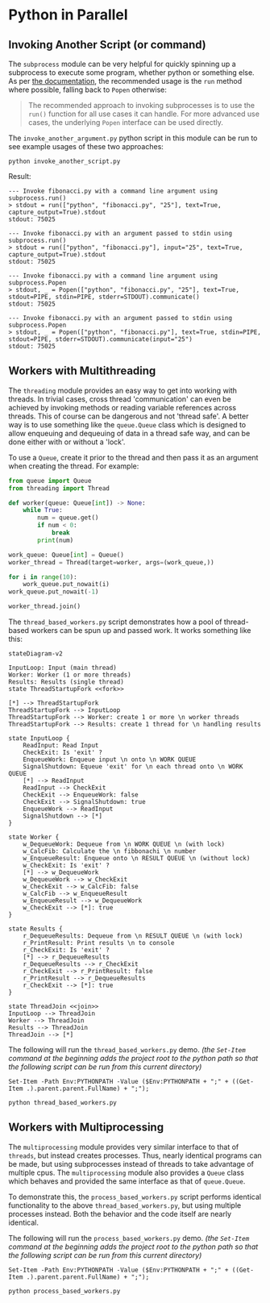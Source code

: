 # Python in Parallel

## Invoking Another Script (or command)

The `subprocess` module can be very helpful for quickly spinning up a subprocess to execute some program, whether 
python or something else.
As per [the documentation](https://docs.python.org/3/library/subprocess.html#using-the-subprocess-module), the
recommended usage is the `run` method where possible, falling back to `Popen` otherwise:

> The recommended approach to invoking subprocesses is to use the `run()` function for all use cases it can handle. 
> For more advanced use cases, the underlying `Popen` interface can be used directly.

The `invoke_another_argument.py` python script in this module can be run to see example usages of these two approaches:
```shell
python invoke_another_script.py
```
Result:
```text
--- Invoke fibonacci.py with a command line argument using subprocess.run()
> stdout = run(["python", "fibonacci.py", "25"], text=True, capture_output=True).stdout
stdout: 75025

--- Invoke fibonacci.py with an argument passed to stdin using subprocess.run()
> stdout = run(["python", "fibonacci.py"], input="25", text=True, capture_output=True).stdout
stdout: 75025

--- Invoke fibonacci.py with a command line argument using subprocess.Popen
> stdout, _ = Popen(["python", "fibonacci.py", "25"], text=True, stdout=PIPE, stdin=PIPE, stderr=STDOUT).communicate()
stdout: 75025

--- Invoke fibonacci.py with an argument passed to stdin using subprocess.Popen
> stdout, _ = Popen(["python", "fibonacci.py"], text=True, stdin=PIPE, stdout=PIPE, stderr=STDOUT).communicate(input="25")
stdout: 75025
```

## Workers with Multithreading

The `threading` module provides an easy way to get into working with threads. In trivial cases, cross thread
'communication' can even be achieved by invoking methods or reading variable references across threads. This of course
can be dangerous and not 'thread safe'. A better way is to use something like the `queue.Queue` class which is designed
to allow enqueuing and dequeuing of data in a thread safe way, and can be done either with or without a 'lock'.

To use a `Queue`, create it prior to the thread and then pass it as an argument when creating the thread. For example:
```python
from queue import Queue
from threading import Thread

def worker(queue: Queue[int]) -> None:
    while True:
        num = queue.get()
        if num < 0: 
            break
        print(num)

work_queue: Queue[int] = Queue()
worker_thread = Thread(target=worker, args=(work_queue,))

for i in range(10):
    work_queue.put_nowait(i)
work_queue.put_nowait(-1)

worker_thread.join()
```

The `thread_based_workers.py` script demonstrates how a pool of thread-based workers can be spun up and passed work. It
works something like this:

```mermaid
stateDiagram-v2

InputLoop: Input (main thread)
Worker: Worker (1 or more threads)
Results: Results (single thread)
state ThreadStartupFork <<fork>>

[*] --> ThreadStartupFork
ThreadStartupFork --> InputLoop
ThreadStartupFork --> Worker: create 1 or more \n worker threads
ThreadStartupFork --> Results: create 1 thread for \n handling results

state InputLoop {
    ReadInput: Read Input
    CheckExit: Is 'exit' ?
    EnqueueWork: Enqueue input \n onto \n WORK QUEUE
    SignalShutdown: Equeue 'exit' for \n each thread onto \n WORK QUEUE
    [*] --> ReadInput
    ReadInput --> CheckExit
    CheckExit --> EnqueueWork: false
    CheckExit --> SignalShutdown: true
    EnqueueWork --> ReadInput
    SignalShutdown --> [*]
}

state Worker {
    w_DequeueWork: Dequeue from \n WORK QUEUE \n (with lock)
    w_CalcFib: Calculate the \n fibbonachi \n number
    w_EnqueueResult: Enqueue onto \n RESULT QUEUE \n (without lock)
    w_CheckExit: Is 'exit' ?
    [*] --> w_DequeueWork
    w_DequeueWork --> w_CheckExit
    w_CheckExit --> w_CalcFib: false
    w_CalcFib --> w_EnqueueResult
    w_EnqueueResult --> w_DequeueWork
    w_CheckExit --> [*]: true
}

state Results {
    r_DequeueResults: Dequeue from \n RESULT QUEUE \n (with lock)
    r_PrintResult: Print results \n to console
    r_CheckExit: Is 'exit' ?
    [*] --> r_DequeueResults
    r_DequeueResults --> r_CheckExit
    r_CheckExit --> r_PrintResult: false
    r_PrintResult --> r_DequeueResults
    r_CheckExit --> [*]: true
}

state ThreadJoin <<join>>
InputLoop --> ThreadJoin
Worker --> ThreadJoin
Results --> ThreadJoin
ThreadJoin --> [*]
```

The following will run the `thread_based_workers.py` demo. _(the `Set-Item` command at the beginning adds the project
root to the python path so that the following script can be run from this current directory)_
```shell
Set-Item -Path Env:PYTHONPATH -Value ($Env:PYTHONPATH + ";" + ((Get-Item .).parent.parent.FullName) + ";");

python thread_based_workers.py
```

## Workers with Multiprocessing

The `multiprocessing` module provides very similar interface to that of `threads`, but instead creates processes. Thus,
nearly identical programs can be made, but using subprocesses instead of threads to take advantage of multiple cpus.
The `multiprocessing` module also provides a `Queue` class which behaves and provided the same interface as that of
`queue.Queue`. 

To demonstrate this, the `process_based_workers.py` script performs identical functionality to the above
`thread_based_workers.py`, but using multiple processes instead. Both the behavior and the code itself are nearly
identical.

The following will run the `process_based_workers.py` demo. _(the `Set-Item` command at the beginning adds the project
root to the python path so that the following script can be run from this current directory)_
```shell
Set-Item -Path Env:PYTHONPATH -Value ($Env:PYTHONPATH + ";" + ((Get-Item .).parent.parent.FullName) + ";");

python process_based_workers.py
```